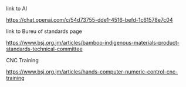 link to AI

https://chat.openai.com/c/54d73755-dde1-4516-befd-1c61578e7c04


link to Bureu of standards page

https://www.bsj.org.jm/articles/bamboo-indigenous-materials-product-standards-technical-committee


CNC Training

https://www.bsj.org.jm/articles/hands-computer-numeric-control-cnc-training
